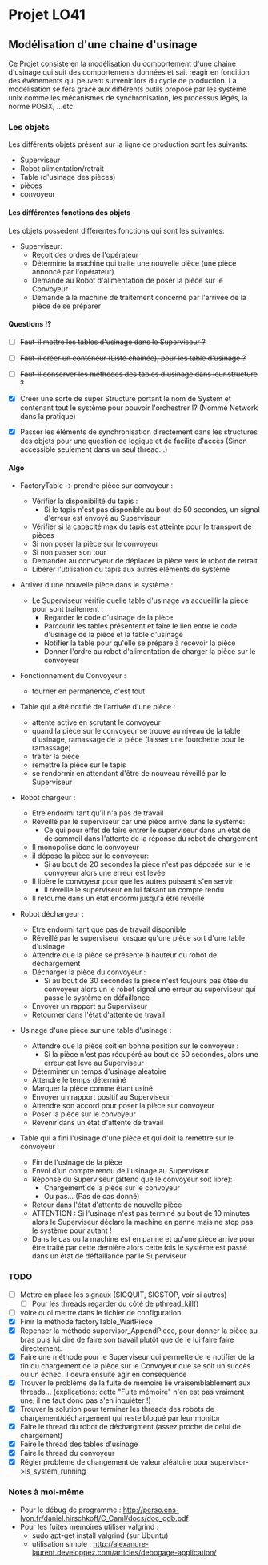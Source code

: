 # Projet LO41
## Modélisation d'une chaine d'usinage

Ce Projet consiste en la modélisation du comportement d'une chaine d'usinage
qui suit des comportements données et sait réagir en foncition des événements
qui peuvent survenir lors du cycle de production. La modélisation se fera
grâce aux différents outils proposé par les système unix comme les mécanismes
de synchronisation, les processus légés, la norme POSIX, ...etc.

### Les objets

Les différents objets présent sur la ligne de production sont les suivants:
- Superviseur
- Robot alimentation/retrait
- Table (d'usinage des pièces)
- pièces
- convoyeur

#### Les différentes fonctions des objets

Les objets possèdent différentes fonctions qui sont les suivantes:
- Superviseur:
    - Reçoit des ordres de l'opérateur
    - Détermine la machine qui traite une nouvelle pièce
    (une pièce annoncé par l'opérateur)
    - Demande au Robot d'alimentation de poser la pièce
    sur le Convoyeur
    - Demande à la machine de traitement concerné par l'arrivée
    de la pièce de se préparer

#### Questions !?
- [ ] ~~Faut-il mettre les tables d'usinage dans le Superviseur ?~~
- [ ] ~~Faut-il créer un conteneur (Liste chainée), pour les table d'usinage ?~~

- [ ] ~~Faut-il conserver les méthodes des tables d'usinage dans leur structure ?~~

- [X] Créer une sorte de super Structure portant le nom de System et
contenant tout le système pour pouvoir l'orchestrer !? (Nommé Network dans
la pratique)

- [X] Passer les éléments de synchronisation directement dans les structures
des objets pour une question de logique et de facilité d'accès (Sinon
accessible seulement dans un seul thread...)

#### Algo
- FactoryTable -> prendre pièce sur convoyeur :
    - Vérifier la disponibilité du tapis :
        - Si le tapis n'est pas disponible au bout de 50 secondes, un signal
        d'erreur est envoyé au Superviseur
    - Vérifier si la capacité max du tapis est atteinte pour le transport de
    pièces
    - Si non poser la pièce sur le convoyeur
    - Si non passer son tour
    - Demander au convoyeur de déplacer la pièce vers le robot de retrait
    - Libérer l'utilisation du tapis aux autres éléments du système

- Arriver d'une nouvelle pièce dans le système :
    - Le Superviseur vérifie quelle table d'usinage va accueillir la pièce
    pour sont traitement :
        - Regarder le code d'usinage de la pièce
        - Parcourir les tables présentent et faire le lien entre le code
        d'usinage de la pièce et la table d'usinage
        - Notifier la table pour qu'elle se prépare à recevoir la pièce
        - Donner l'ordre au robot d'alimentation de charger la pièce sur
        le convoyeur

- Fonctionnement du Convoyeur :
    - tourner en permanence, c'est tout

- Table qui à été notifié de l'arrivée d'une pièce :
    - attente active en scrutant le convoyeur
    - quand la pièce sur le convoyeur se trouve au niveau de la table
    d'usinage, ramassage de la pièce (laisser une fourchette pour le
    ramassage)
    - traiter la pièce
    - remettre la pièce sur le tapis
    - se rendormir en attendant d'être de nouveau réveillé par le Superviseur

- Robot chargeur :
    - Etre endormi tant qu'il n'a pas de travail
    - Réveillé par le superviseur car une pièce arrive dans le système:
        - Ce qui pour effet de faire entrer le superviseur dans un état de
        de sommeil dans l'attente de la réponse du robot de chargement
    - Il monopolise donc le convoyeur
    - il dépose la pièce sur le convoyeur:
        - Si au bout de 20 secondes la pièce n'est pas déposée sur le
        le convoyeur alors une erreur est levée
    - Il libère le convoyeur pour que les autres puissent s'en servir:
        - Il réveille le superviseur en lui faisant un compte rendu
    - Il retourne dans un état endormi jusqu'à être réveillé

- Robot déchargeur :
    - Etre endormi tant que pas de travail disponible
    - Réveillé par le superviseur lorsque qu'une pièce sort d'une table
    d'usinage
    - Attendre que la pièce se présente à hauteur du robot de déchargement
    - Décharger la pièce du convoyeur :
        - Si au bout de 30 secondes la pièce n'est toujours pas ôtée du
        convoyeur alors un le robot signal une erreur au superviseur qui
        passe le système en défaillance
    - Envoyer un rapport au Superviseur
    - Retourner dans l'état d'attente de travail

- Usinage d'une pièce sur une table d'usinage :
    - Attendre que la pièce soit en bonne position sur le convoyeur :
        - Si la pièce n'est pas récupéré au bout de 50 secondes, alors
        une erreur est levé au Superviseur
    - Déterminer un temps d'usinage aléatoire
    - Attendre le temps déterminé
    - Marquer la pièce comme étant usiné
    - Envoyer un rapport positif au Superviseur
    - Attendre son accord pour poser la pièce sur convoyeur
    - Poser la pièce sur le convoyeur
    - Revenir dans un état d'attente de travail

- Table qui a fini l'usinage d'une pièce et qui doit la remettre sur le
convoyeur :
    - Fin de l'usinage de la pièce
    - Envoi d'un compte rendu de l'usinage au Superviseur
    - Réponse du Superviseur (attend que le convoyeur soit libre):
        - Chargement de la pièce sur le convoyeur
        - Ou pas... (Pas de cas donné)
    - Retour dans l'état d'attente de nouvelle pièce
    - ATTENTION : Si l'usinage n'est pas terminé au bout de 10 minutes
    alors le Superviseur déclare la machine en panne mais ne stop pas le
    système pour autant !
    - Dans le cas ou la machine est en panne et qu'une pièce arrive pour
    être traité par cette dernière alors cette fois le système est passé
    dans un état de déffaillance par le Superviseur

### TODO
- [ ] Mettre en place les signaux (SIGQUIT, SIGSTOP, voir si autres)
    - [ ] Pour les threads regarder du côté de pthread_kill()
- [ ] voire quoi mettre dans le fichier de configuration
- [X] Finir la méthode factoryTable_WaitPiece
- [X] Repenser la méthode supervisor_AppendPiece, pour donner la pièce au
bras puis lui dire de faire son travail plutôt que de le lui faire faire
directement.
- [X] Faire une méthode pour le Superviseur qui permette de le notifier
de la fin du chargement de la pièce sur le Convoyeur que se soit un
succès ou un échec, il devra ensuite agir en conséquence
- [X] Trouver le problème de la fuite de mémoire lié vraisemblablement
aux threads... (explications: cette "Fuite mémoire" n'en est pas vraiment
une, il ne faut donc pas s'en inquiéter !)
- [X] Trouver la solution pour terminer les threads des robots de
chargement/déchargement qui reste bloqué par leur monitor
- [X] Faire le thread du robot de déchargment (assez proche de
celui de chargement)
- [X] Faire le thread des tables d'usinage
- [X] Faire le thread du convoyeur
- [X] Régler problème de changement de valeur aléatoire pour
supervisor->is_system_running

### Notes à moi-même
- Pour le débug de programme :
http://perso.ens-lyon.fr/daniel.hirschkoff/C_Caml/docs/doc_gdb.pdf
- Pour les fuites mémoires utiliser valgrind :
    - sudo apt-get install valgrind (sur Ubuntu)
    - utilisation simple :
    http://alexandre-laurent.developpez.com/articles/debogage-application/
